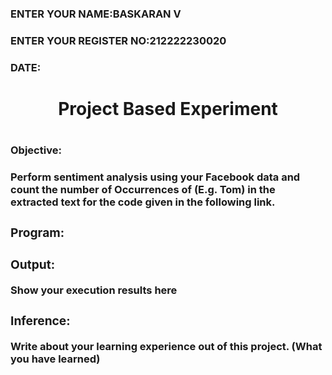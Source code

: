 <H3>ENTER YOUR NAME:BASKARAN  V</H3>
<H3>ENTER YOUR REGISTER NO:212222230020</H3>
<H3>DATE:</H3>
<H1 Align="center">Project Based Experiment<H1>
<H3>Objective:<H3>
 Perform sentiment analysis using your Facebook data and count the number of Occurrences of <Your Name> (E.g. Tom) in the extracted text for the code given in the following link.
<H3>Program:</H3>

<H3>Output:</H3>
Show your execution results here
<H3>Inference:</H3>
Write about your learning experience out of this project. (What you have learned)
